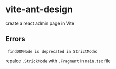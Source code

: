 # vite-ant-design

create a react admin page in Vite

## Errors

` findDOMNode is deprecated in StrictMode`:

repalce `.StrickMode` with `.Fragment` in `main.tsx` file
